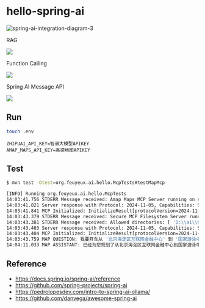 # hello-spring-ai

![spring-ai-integration-diagram-3](https://docs.spring.io/spring-ai/reference/_images/spring-ai-integration-diagram-3.svg)

RAG

![](https://docs.spring.io/spring-ai/reference/_images/spring-ai-rag.jpg)

Function Calling

![](https://docs.spring.io/spring-ai/reference/_images/function-calling-basic-flow.jpg)

Spring AI Message API

![](https://docs.spring.io/spring-ai/reference/_images/spring-ai-message-api.jpg)

## Run
```sh
touch .env
```

```env
ZHIPUAI_API_KEY=智谱大模型APIKEY
AMAP_MAPS_API_KEY=高德地图APIKEY
```

## Test

```sh
$ mvn test -Dtest=org.feuyeux.ai.hello.McpTests#testMapMcp

[INFO] Running org.feuyeux.ai.hello.McpTests
14:03:41.756 STDERR Message received: Amap Maps MCP Server running on stdio
14:03:41.821 Server response with Protocol: 2024-11-05, Capabilities: ServerCapabilities[experimental=null, logging=null, prompts=null, resources=null, tools=ToolCapabilities[listChanged=null]], Info: Implementation[name=mcp-server/amap-maps, version=0.1.0] and Instructions null
14:03:41.841 MCP Initialized: InitializeResult[protocolVersion=2024-11-05, capabilities=ServerCapabilities[experimental=null, logging=null, prompts=null, resources=null, tools=ToolCapabilities[listChanged=null]], serverInfo=Implementation[name=mcp-server/amap-maps, version=0.1.0], instructions=null]
14:03:43.379 STDERR Message received: Secure MCP Filesystem Server running on stdio
14:03:43.381 STDERR Message received: Allowed directories: [ 'D:\\ai\\hello-spring-ai' ]
14:03:43.403 Server response with Protocol: 2024-11-05, Capabilities: ServerCapabilities[experimental=null, logging=null, prompts=null, resources=null, tools=ToolCapabilities[listChanged=null]], Info: Implementation[name=secure-filesystem-server, version=0.2.0] and Instructions null
14:03:43.404 MCP Initialized: InitializeResult[protocolVersion=2024-11-05, capabilities=ServerCapabilities[experimental=null, logging=null, prompts=null, resources=null, tools=ToolCapabilities[listChanged=null]], serverInfo=Implementation[name=secure-filesystem-server, version=0.2.0], instructions=null]
14:03:43.759 MAP QUESTION: 我要开车从 '北京海淀区互联网金融中心' 到 '国家游泳中心(水立方)'。帮我规划路线，将结果以表格形式保存到 D:\ai\hello-spring-ai 目录
14:04:11.033 MAP ASSISTANT: 已经为您规划了从北京海淀区互联网金融中心到国家游泳中心(水立方)的驾车路线，并将结果保存为表格形式到D:\ai\hello-spring-ai\driving_route.csv文件中。您可以根据件内容查看详细的路线信息。
```


## Reference

- <https://docs.spring.io/spring-ai/reference>
- <https://github.com/spring-projects/spring-ai>
- <https://pedrolopesdev.com/intro-to-spring-ai-ollama/>
- <https://github.com/danvega/awesome-spring-ai>